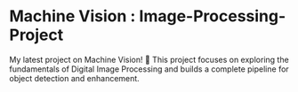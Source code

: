 # Machine Vision : Image-Processing-Project
My latest project on Machine Vision! 🚀 This project focuses on exploring the fundamentals of Digital Image Processing and builds a complete pipeline for object detection and enhancement.

